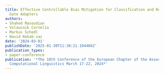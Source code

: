```yaml
---
title: Effective Controllable Bias Mitigation for Classification and Retrieval using
  Gate Adapters
authors:
- Shahed Masoudian
- Volaucnik Cornelia
- Markus Schedl
- Navid Rekab-saz
date: '2024-03-01'
publishDate: '2025-01-30T11:38:21.194466Z'
publication_types:
- paper-conference
publication: '*The 18th Conference of the European Chapter of the Association for
  Computational Linguistics March 17-22, 2024*'
---
```

